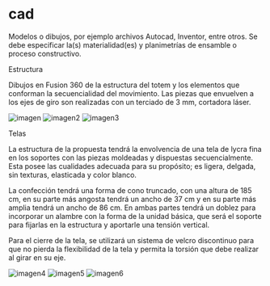 # cad

Modelos o dibujos, por ejemplo archivos Autocad, Inventor, entre otros. 
Se debe especificar la(s) materialidad(es) y planimetrías de ensamble o proceso constructivo.

Estructura

Dibujos en Fusion 360 de la estructura del totem y los elementos que conforman la secuencialidad del movimiento. Las piezas que envuelven a los ejes de giro son realizadas con un terciado de 3 mm, cortadora láser.

![imagen](https://wiki.ead.pucv.cl/images/1/14/Fusion360_movimientoondulatorio1.jpg)
![imagen2](https://wiki.ead.pucv.cl/images/7/76/Fusion360_movimientoondulatoriosegundo.jpg)
![imagen3](https://wiki.ead.pucv.cl/images/d/d0/Fusion360_movimientoondulatoriotercero.jpg)

Telas

La estructura de la propuesta tendrá la envolvencia de una tela de lycra fina en los soportes con las piezas moldeadas y dispuestas secuencialmente. Esta posee las cualidades adecuada para su propósito; es ligera, delgada, sin texturas, elasticada y color blanco.

La confección tendrá una forma de cono truncado, con una altura de 185 cm, en su parte más angosta tendrá un ancho de 37 cm y en su parte más amplia tendrá un ancho de 86 cm. En ambas partes tendrá un doblez para incorporar un alambre con la forma de la unidad básica, que será el soporte para fijarlas en la estructura y aportarle una tensión vertical.

Para el cierre de la tela, se utilizará un sistema de velcro discontinuo para que no pierda la flexibilidad de la tela y permita la torsión que debe realizar al girar en su eje.

![imagen4](https://wiki.ead.pucv.cl/images/9/91/Plano_frontal_forma_tela1.jpg)
![imagen5](https://wiki.ead.pucv.cl/Archivo:Isometria_forma_tela2.jpg)
![imagen6](https://wiki.ead.pucv.cl/images/e/e0/Tuboisometriatela3.jpg)
